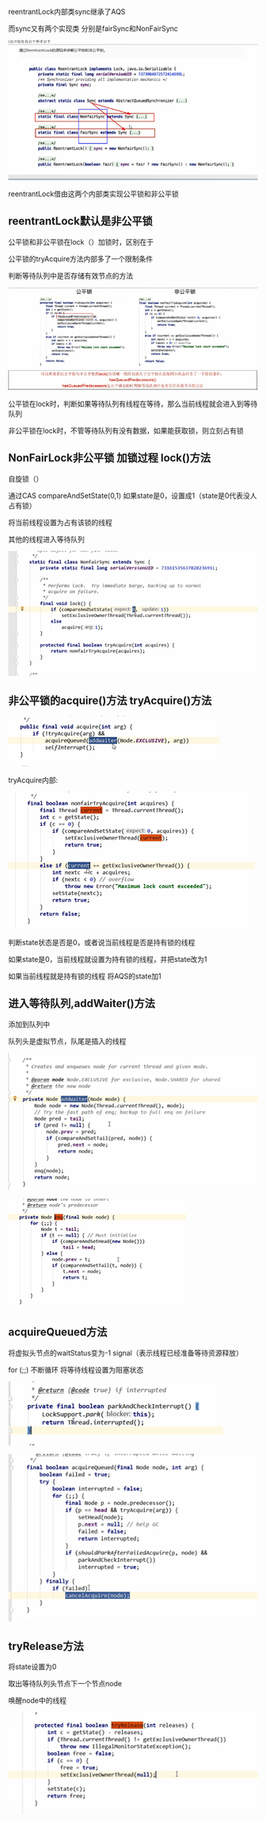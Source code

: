 reentrantLock内部类sync继承了AQS

而sync又有两个实现类 分别是fairSync和NonFairSync

![img_17.png](img_17.png)

reentrantLock借由这两个内部类实现公平锁和非公平锁

reentrantLock默认是非公平锁
---

公平锁和非公平锁在lock（）加锁时，区别在于

公平锁的tryAcquire方法内部多了一个限制条件

判断等待队列中是否存储有效节点的方法

![img_19.png](img_19.png)

公平锁在lock时，判断如果等待队列有线程在等待，那么当前线程就会进入到等待队列

非公平锁在lock时，不管等待队列有没有数据，如果能获取锁，则立刻占有锁

NonFairLock非公平锁 加锁过程 lock()方法
---

自旋锁（）

通过CAS compareAndSetState(0,1) 如果state是0，设置成1（state是0代表没人占有锁）

将当前线程设置为占有该锁的线程

其他的线程进入等待队列

![img_20.png](img_20.png)


非公平锁的acquire()方法 tryAcquire()方法
---

![img_22.png](img_22.png)

tryAcquire内部: 

![img_21.png](img_21.png)

判断state状态是否是0，或者说当前线程是否是持有锁的线程

如果state是0，当前线程就设置为持有锁的线程，并把state改为1

如果当前线程就是持有锁的线程 将AQS的state加1

进入等待队列,addWaiter()方法
---

添加到队列中

队列头是虚拟节点，队尾是插入的线程

![img_23.png](img_23.png)

![img_24.png](img_24.png)


acquireQueued方法
---

将虚拟头节点的waitStatus变为-1 signal（表示线程已经准备等待资源释放）

for (;;) 不断循环 将等待线程设置为阻塞状态

![img_26.png](img_26.png)


![img_25.png](img_25.png)


tryRelease方法 
---

将state设置为0

取出等待队列头节点下一个节点node 

唤醒node中的线程

![img_27.png](img_27.png)
